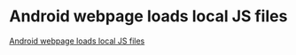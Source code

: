 # Android webpage loads local JS files
[Android webpage loads local JS files](https://aiwithcloud.com/2022/09/15/android_webpage_loads_local_js_files/)
